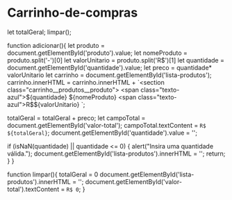 # Carrinho-de-compras
let totalGeral;
limpar();

function adicionar(){
let produto = document.getElementById('produto').value;
let nomeProduto = produto.split('-')[0]
let valorUnitario = produto.split('R$')[1]
let quantidade = document.getElementById('quantidade').value;
let preco = quantidade* valorUnitario
let carrinho = document.getElementById('lista-produtos');
carrinho.innerHTML = carrinho.innerHTML + `<section class="carrinho__produtos__produto">
          <span class="texto-azul">${quantidade}</span> ${nomeProduto} <span class="texto-azul">R$${valorUnitario}</span>
        </section>`;

totalGeral = totalGeral + preco;
let campoTotal = document.getElementById('valor-total');
campoTotal.textContent = `R$ ${totalGeral}`;
document.getElementById('quantidade').value = '';

 if (isNaN(quantidade) || quantidade <= 0) {
        alert("Insira uma quantidade válida.");
        document.getElementById('lista-produtos').innerHTML = '';
        return;
 }
}

function limpar(){
    totalGeral = 0
    document.getElementById('lista-produtos').innerHTML = '';
    document.getElementById('valor-total').textContent = `R$ 0`;
}
